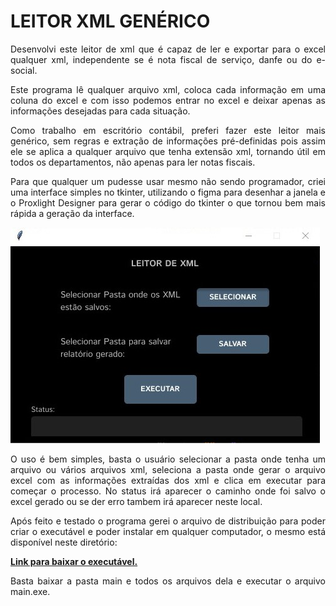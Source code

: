 # LEITOR XML GENÉRICO

<div style="text-align: justify">
  Desenvolvi este leitor de xml que é capaz de ler e exportar para o excel qualquer xml, independente se é nota fiscal de serviço, danfe ou do e-social.

  Este programa lê qualquer arquivo xml, coloca cada informação em uma coluna do excel e com isso podemos entrar no excel e deixar apenas as informações desejadas para cada situação.

  Como trabalho em escritório contábil, preferi fazer este leitor mais genérico, sem regras e extração de informações pré-definidas pois assim ele se aplica a qualquer arquivo que tenha extensão xml, tornando útil em todos os departamentos, não apenas para ler notas fiscais.

  Para que qualquer um pudesse usar mesmo não sendo programador, criei uma interface simples no tkinter, utilizando o figma para desenhar a janela e o Proxlight Designer para gerar o código do tkinter o que tornou bem mais rápida a geração da interface.

  ![Imagem da Interface](img/window.jpg)

  O uso é bem simples, basta o usuário selecionar a pasta onde tenha um arquivo ou vários arquivos xml, seleciona a pasta onde gerar o arquivo excel com as informações extraídas dos xml e clica em executar para começar o processo. No status irá aparecer o caminho onde foi salvo o excel gerado ou se der erro tambem irá aparecer neste local.

  Após feito e testado o programa gerei o arquivo de distribuição para poder criar o executável e poder instalar em qualquer computador, o mesmo está disponível neste diretório:
  <strong>

  [Link para baixar o executável.](https://github.com/CatiusciScheffer/Python/tree/main/ler_XML/output)
  
  </strong>

  Basta baixar a pasta main e todos os arquivos dela e executar o arquivo main.exe.
</div>
